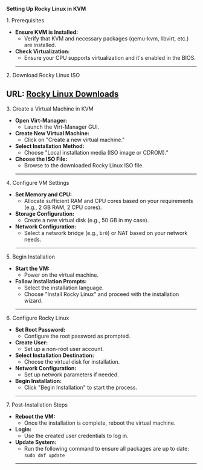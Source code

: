 **Setting Up Rocky Linux in KVM**

1\. Prerequisites

* **Ensure KVM is Installed:**  
  * Verify that KVM and necessary packages (qemu-kvm, libvirt, etc.) are installed.  
* **Check Virtualization:**  
  * Ensure your CPU supports virtualization and it's enabled in the BIOS.
  ---

 2\. Download Rocky Linux ISO

 **URL:** [Rocky Linux Downloads](https://rockylinux.org/download)  
  ---

3\. Create a Virtual Machine in KVM  
* **Open Virt-Manager:**  
  * Launch the Virt-Manager GUI.  
* **Create New Virtual Machine:**  
  * Click on "Create a new virtual machine."  
* **Select Installation Method:**  
  * Choose "Local installation media (ISO image or CDROM)."  
* **Choose the ISO File:**  
  * Browse to the downloaded Rocky Linux ISO file.
  ---

4\. Configure VM Settings

* **Set Memory and CPU:**  
  * Allocate sufficient RAM and CPU cores based on your requirements (e.g., 2 GB RAM, 2 CPU cores).  
* **Storage Configuration:**  
  * Create a new virtual disk (e.g., 50 GB in my case).  
* **Network Configuration:**  
  * Select a network bridge (e.g., `br0`) or NAT based on your network needs.
  ---

5\. Begin Installation

* **Start the VM:**  
  * Power on the virtual machine.  
* **Follow Installation Prompts:**  
  * Select the installation language.  
  * Choose "Install Rocky Linux" and proceed with the installation wizard.
  ---

6\. Configure Rocky Linux

* **Set Root Password:**  
  * Configure the root password as prompted.  
* **Create User:**  
  * Set up a non-root user account.  
* **Select Installation Destination:**  
  * Choose the virtual disk for installation.  
* **Network Configuration:**  
  * Set up network parameters if needed.  
* **Begin Installation:**  
  * Click "Begin Installation" to start the process.
  ---

7\. Post-Installation Steps

* **Reboot the VM:**  
  * Once the installation is complete, reboot the virtual machine.  
* **Login:**  
  * Use the created user credentials to log in.  
* **Update System:**  
  * Run the following command to ensure all packages are up to date:  
    `sudo dnf update`  
  ---

  
